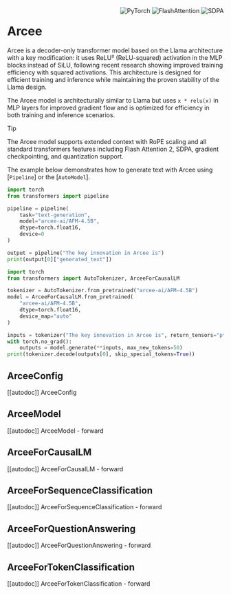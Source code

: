<!--Copyright 2025 The HuggingFace Team. All rights reserved.

Licensed under the Apache License, Version 2.0 (the "License"); you may not use this file except in compliance with
the License. You may obtain a copy of the License at

http://www.apache.org/licenses/LICENSE-2.0

Unless required by applicable law or agreed to in writing, software distributed under the License is distributed on
an "AS IS" BASIS, WITHOUT WARRANTIES OR CONDITIONS OF ANY KIND, either express or implied. See the License for the
specific language governing permissions and limitations under the License.

⚠️ Note that this file is in Markdown but contain specific syntax for our doc-builder (similar to MDX) that may not be
rendered properly in your Markdown viewer.

-->

<div style="float: right;">
    <div class="flex flex-wrap space-x-1">
        <img alt="PyTorch" src="https://img.shields.io/badge/PyTorch-DE3412?style=flat&logo=pytorch&logoColor=white">
        <img alt="FlashAttention" src="https://img.shields.io/badge/%E2%9A%A1%EF%B8%8E%20FlashAttention-eae0c8?style=flat">
        <img alt="SDPA" src="https://img.shields.io/badge/SDPA-DE3412?style=flat&logo=pytorch&logoColor=white">
    </div>
</div>

# Arcee

Arcee is a decoder-only transformer model based on the Llama architecture with a key modification: it uses ReLU² (ReLU-squared) activation in the MLP blocks instead of SiLU, following recent research showing improved training efficiency with squared activations. This architecture is designed for efficient training and inference while maintaining the proven stability of the Llama design.

The Arcee model is architecturally similar to Llama but uses `x * relu(x)` in MLP layers for improved gradient flow and is optimized for efficiency in both training and inference scenarios.

> [!TIP]
> The Arcee model supports extended context with RoPE scaling and all standard transformers features including Flash Attention 2, SDPA, gradient checkpointing, and quantization support.

The example below demonstrates how to generate text with Arcee using [`Pipeline`] or the [`AutoModel`].

<hfoptions id="usage">
<hfoption id="Pipeline">

```py
import torch
from transformers import pipeline

pipeline = pipeline(
    task="text-generation",
    model="arcee-ai/AFM-4.5B",
    dtype=torch.float16,
    device=0
)

output = pipeline("The key innovation in Arcee is")
print(output[0]["generated_text"])
```

</hfoption>
<hfoption id="AutoModel">

```py
import torch
from transformers import AutoTokenizer, ArceeForCausalLM

tokenizer = AutoTokenizer.from_pretrained("arcee-ai/AFM-4.5B")
model = ArceeForCausalLM.from_pretrained(
    "arcee-ai/AFM-4.5B",
    dtype=torch.float16,
    device_map="auto"
)

inputs = tokenizer("The key innovation in Arcee is", return_tensors="pt")
with torch.no_grad():
    outputs = model.generate(**inputs, max_new_tokens=50)
print(tokenizer.decode(outputs[0], skip_special_tokens=True))
```

</hfoption>
</hfoptions>

## ArceeConfig

[[autodoc]] ArceeConfig

## ArceeModel

[[autodoc]] ArceeModel
    - forward

## ArceeForCausalLM

[[autodoc]] ArceeForCausalLM
    - forward

## ArceeForSequenceClassification

[[autodoc]] ArceeForSequenceClassification
    - forward

## ArceeForQuestionAnswering

[[autodoc]] ArceeForQuestionAnswering
    - forward

## ArceeForTokenClassification

[[autodoc]] ArceeForTokenClassification
    - forward